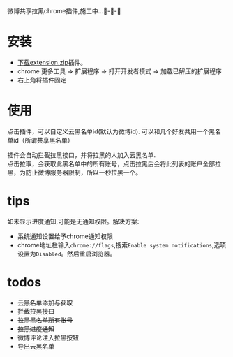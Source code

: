 微博共享拉黑chrome插件,施工中...🚧-🚧-🚧

# 安装

* [下载extension.zip](https://github.com/lxhyl/weibo-share-blacklist/raw/master/extension.zip)插件。  
* chrome 更多工具 => 扩展程序 => 打开开发者模式 => 加载已解压的扩展程序  
* 右上角将插件固定
 
# 使用  

点击插件，可以自定义云黑名单id(默认为微博id). 可以和几个好友共用一个黑名单id（所谓共享黑名单）   

插件会自动拦截拉黑接口，并将拉黑的人加入云黑名单.  
点击拉取，会获取此黑名单中的所有账号，点击拉黑后会将此列表的账户全部拉黑，为防止微博服务器限制，所以一秒拉黑一个。

# tips   

如未显示进度通知,可能是无通知权限。解决方案:
* 系统通知设置给予chrome通知权限  
* chrome地址栏输入`chrome://flags`,搜索`Enable system notifications`,选项设置为`Disabled`。然后重启浏览器。


# todos  

* ~~云黑名单添加与获取~~
* ~~拦截拉黑接口~~
* ~~拉黑黑名单所有账号~~
* ~~拉黑进度通知~~   
* 微博评论注入拉黑按钮    
* 导出云黑名单
